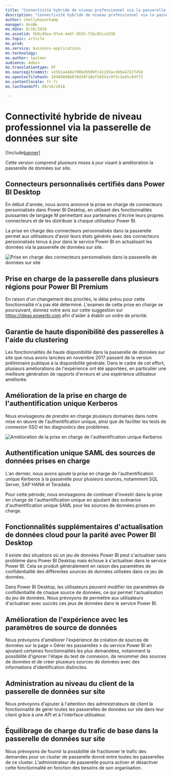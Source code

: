 ```yaml
---
title: "Connectivité hybride de niveau professionnel via la passerelle de données sur site"
description: "Connectivité hybride de niveau professionnel via la passerelle de données sur site"
author: shellyhaverkamp
manager: AnnBe
ms.date: 8/16/2018
ms.assetid: 5b0c45ea-97e4-4e6f-8555-f2bc05ccb336
ms.topic: article
ms.prod: 
ms.service: business-applications
ms.technology: 
ms.author: tpalmer
audience: Admin
ms.translationtype: HT
ms.sourcegitcommit: a1561a448e7906d9509fc41293ac499a4722f458
ms.openlocfilehash: 29480860b839d38f18ef16541c9f2c3a45c0dff3
ms.contentlocale: fr-fr
ms.lasthandoff: 08/16/2018

---
```

#  <a name="enterprise-grade-hybrid-connectivity-using-the-on-premises-data-gateway"></a>Connectivité hybride de niveau professionnel via la passerelle de données sur site


[!include[banner](../../includes/banner.md)]

Cette version comprend plusieurs mises à jour visant à amélioration la passerelle de données sur site.

## <a name="certified-custom-connectors-in-power-bi-desktop"></a>Connecteurs personnalisés certifiés dans Power BI Desktop

En début d'année, nous avons annoncé la prise en charge de connecteurs personnalisés dans Power BI Desktop, en utilisant des fonctionnalités puissantes de langage M permettant aux partenaires d'écrire leurs propres connecteurs et de les distribuer à chaque utilisateur Power BI.

La prise en charge des connecteurs personnalisés dans la passerelle permet aux utilisateurs d'avoir leurs états générés avec des connecteurs personnalisés tenus à jour dans le service Power BI en actualisant les données via la passerelle de données sur site.

![Prise en charge des connecteurs personnalisés dans la passerelle de données sur site](media/custom-connectors-support-premises-data-gateway-1.jpg "Prise en charge des connecteurs personnalisés dans la passerelle de données sur site")

## <a name="gateway-multi-geo-support-for-power-bi-premium"></a>Prise en charge de la passerelle dans plusieurs régions pour Power BI Premium
En raison d'un changement des priorités, le délai prévu pour cette fonctionnalité n'a pas été déterminé. L'examen de cette prise en charge se poursuivant, donnez votre avis sur cette suggestion sur https://ideas.powerbi.com afin d'aider à établir un ordre de priorité.

## <a name="guarantee-high-availability-of-gateways-via-clustering"></a>Garantie de haute disponibilité des passerelles à l'aide du clustering
Les fonctionnalités de haute disponibilité dans la passerelle de données sur site que nous avons lancées en novembre 2017 passent de la version préliminaire publique à la disponibilité générale. Dans le cadre de cet effort, plusieurs améliorations de l'expérience ont été apportées, en particulier une meilleure génération de rapports d'erreurs et une expérience utilisateur améliorée.

## <a name="improved-kerberos-single-sign-on-support"></a>Amélioration de la prise en charge de l'authentification unique Kerberos
Nous envisageons de prendre en charge plusieurs domaines dans notre mise en œuvre de l'authentification unique, ainsi que de faciliter les tests de connexion SSO et les diagnostics des problèmes.

![Amélioration de la prise en charge de l'authentification unique Kerberos](media/improved-kerberos-single-sign-support-premises-data-gateway-1.png "Amélioration de la prise en charge de l'authentification unique Kerberos")

## <a name="saml-based-single-sign-on-for-supported-data-sources"></a>Authentification unique SAML des sources de données prises en charge

L'an dernier, nous avons ajouté la prise en charge de l'authentification unique Kerberos à la passerelle pour plusieurs sources, notamment SQL Server, SAP HANA et Teradata.

Pour cette période, nous envisageons de continuer d'investir dans la prise en charge de l'authentification unique en ajoutant des scénarios d'authentification unique SAML pour les sources de données prises en charge.

<a name="additional-cloud-data-refresh-capabilities-for-parity-with-pbi-desktop"></a>  
## <a name="additional-cloud-data-refresh-capabilities-for-parity-with-power-bi-desktop"></a>Fonctionnalités supplémentaires d'actualisation de données cloud pour la parité avec Power BI Desktop

Il existe des situations où un jeu de données Power BI peut s'actualiser sans problème dans Power BI Desktop mais échoue à s'actualiser dans le service Power BI. Cela se produit généralement en raison des paramètres de confidentialité des différentes sources de données utilisées dans ce jeu de données.

Dans Power BI Desktop, les utilisateurs peuvent modifier les paramètres de confidentialité de chaque source de données, ce qui permet l'actualisation du jeu de données. Nous prévoyons de permettre aux utilisateurs d'actualiser avec succès ces jeux de données dans le service Power BI.

<a name="improved-data-sources-settings-experience"></a>  
## <a name="improved-data-source-settings-experience"></a>Amélioration de l'expérience avec les paramètres de source de données

Nous prévoyons d'améliorer l'expérience de création de sources de données sur la page « Gérer les passerelles » du service Power BI en ajoutant certaines fonctionnalités les plus demandées, notamment la possibilité d'ignorer l'étape du test de connexion, de renommer des sources de données et de créer plusieurs sources de données avec des informations d'identification distinctes.

## <a name="tenant-level-administration-of-on-premises-data-gateway"></a>Administration au niveau du client de la passerelle de données sur site
Nous prévoyons d'ajouter à l'attention des administrateurs de client la fonctionnalité de gérer toutes les passerelles de données sur site dans leur client grâce à une API et à l'interface utilisateur.

## <a name="basic-traffic-load-balancing-in-the-on-premises-data-gateway"></a>Équilibrage de charge du trafic de base dans la passerelle de données sur site
Nous prévoyons de fournir la possibilité de fractionner le trafic des demandes pour un cluster de passerelle donné entre toutes les passerelles de ce cluster.
L'administrateur de passerelle pourra activer et désactiver cette fonctionnalité en fonction des besoins de son organisation.

